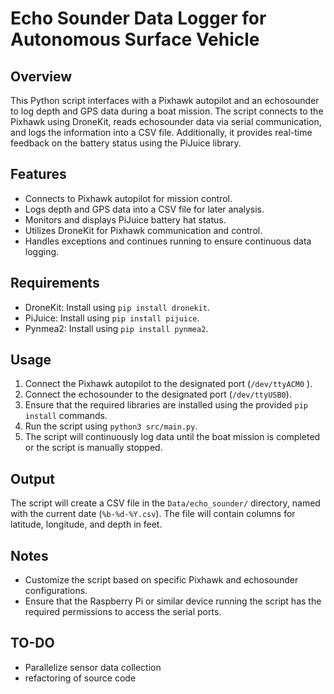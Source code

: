 # Echo Sounder Data Logger for Autonomous Surface Vehicle 

## Overview
This Python script interfaces with a Pixhawk autopilot and an echosounder to log depth and GPS data during a boat mission. The script connects to the Pixhawk using DroneKit, reads echosounder data via serial communication, and logs the information into a CSV file. Additionally, it provides real-time feedback on the battery status using the PiJuice library.

## Features
- Connects to Pixhawk autopilot for mission control.
- Logs depth and GPS data into a CSV file for later analysis.
- Monitors and displays PiJuice battery hat status.
- Utilizes DroneKit for Pixhawk communication and control.
- Handles exceptions and continues running to ensure continuous data logging.

## Requirements
- DroneKit: Install using `pip install dronekit`.
- PiJuice: Install using `pip install pijuice`.
- Pynmea2: Install using `pip install pynmea2`.

## Usage
1. Connect the Pixhawk autopilot to the designated port (`/dev/ttyACM0` ).
2. Connect the echosounder to the designated port (`/dev/ttyUSB0`).
3. Ensure that the required libraries are installed using the provided `pip install` commands.
4. Run the script using `python3 src/main.py`.
5. The script will continuously log data until the boat mission is completed or the script is manually stopped.

## Output
The script will create a CSV file in the `Data/echo_sounder/` directory, named with the current date (`%b-%d-%Y.csv`). The file will contain columns for latitude, longitude, and depth in feet.

## Notes
- Customize the script based on specific Pixhawk and echosounder configurations.
- Ensure that the Raspberry Pi or similar device running the script has the required permissions to access the serial ports.

## TO-DO
- Parallelize sensor data collection 
- refactoring of source code
